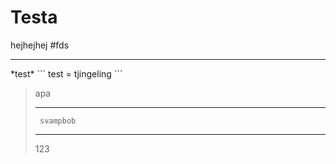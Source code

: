 Testa
============

hejhejhej
#fds
<hr>
*test*
```
test = tjingeling
```

<blockquote> apa <hr> <code> svampbob </code> <hr> 123 </blockquote>
